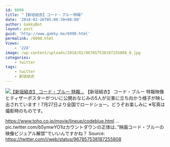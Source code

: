 ```yaml
---
id: 6090
title: "【新垣結衣】コード・ブルー特報"
date: '2018-02-26T05:00:30+08:00'
author: GakkyBot
layout: post
guid: 'http://www.gakky.me/6090.html'
permalink: /6090.html
Views:
    - '228'
image: /wp-content/uploads/2018/02/967857538187255808_0.jpg
categories:
    - twitter
tags:
    - twitter
    - 新垣结衣
---
```


[![【新垣結衣】
コード・ブルー
特報...](http://www.yui-aragaki.org/wp-content/uploads/2018/02/967857538187255808_0.jpg)](http://www.yui-aragaki.org/wp-content/uploads/2018/02/967857538187255808_0.jpg)
【新垣結衣】
コード・ブルー
特報映像とティザーポスターがついに公開おなじみの5人が災害に立ち向かう様子が映し出されています！7月27日より全国でロードショー。どうぞお楽しみに
※写真は撮影時のものです。

https://www.toho.co.jp/movie/lineup/codeblue.html …pic.twitter.com/b5ymwYO1izカウントダウンの正体は、”映画コード・ブルーの映像ビジュアル解禁”でいいんですかね？
Source: <https://twitter.com/i/web/status/967857538187255808>
